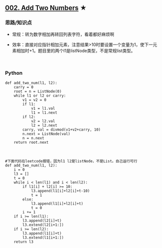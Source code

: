 ## [002. Add Two Numbers][1] ★
[1]: https://leetcode.com/problems/add-two-numbers/

    
### 思路/知识点
- 常规：转为数字相加再转回列表字符，看着都好麻烦啊
- 效率：直接对应指针相加元素，注意结果>10时要设置一个变量为1，使下一元素相加时+1。题目里的两个l1是listNode类型，不是常规list类型。

  <br />  
### Python
    def add_two_num(l1, l2):
        carry = 0
        root = n = ListNode(0)
        while l1 or l2 or carry:
            v1 = v2 = 0
            if l1:
                v1 = l1.val
                l1 = l1.next
            if l2:
                v2 = l2.val
                l2 = l2.next
            carry, val = divmod(v1+v2+carry, 10)
            n.next = ListNode(val)
            n = n.next
        return root.next

  <br />  

    #下面代码在leetcode报错，因为l1 l2是listNode，不是List。自己运行可行
    def add_two_num(l1, l2):
        i = 0
        l3 = []
        t = 0
        while i < len(l1) and i < len(l2):
            if l1[i] + l2[i] >= 10:
                l3.append(l1[i]+l2[i]+t-10)
                t = 1
            else:
                l3.append(l1[i]+l2[i]+t)
                t = 0
            i += 1
        if i >= len(l1):
            l3.append(l2[i]+t)
            l3.extend(l2[i+1:])
        if i >= len(l2):
            l3.append(l1[i]+t)
            l3.extend(l1[i+1:])
        return l3
